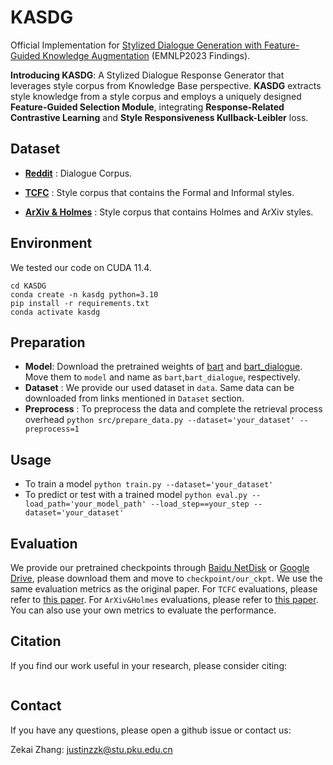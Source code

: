 # KASDG
Official Implementation for [Stylized Dialogue Generation with Feature-Guided Knowledge Augmentation]() (EMNLP2023 Findings).

**Introducing KASDG**: A Stylized Dialogue Response Generator that leverages style corpus from Knowledge Base perspective. **KASDG** extracts style knowledge from a style corpus and employs a uniquely designed **Feature-Guided Selection Module**, integrating **Response-Related Contrastive Learning** and **Style Responsiveness Kullback-Leibler** loss.

## Dataset

* **[Reddit](https://github.com/silverriver/Stylized_Dialog/tree/main/TCFC)** : Dialogue Corpus.

* **[TCFC](https://github.com/silverriver/Stylized_Dialog/tree/main/TCFC)** : Style corpus that contains the Formal and Informal styles.

* **[ArXiv & Holmes](https://github.com/golsun/StyleFusion)** : Style corpus that contains Holmes and ArXiv styles.

## Environment
We tested our code on CUDA 11.4.
```
cd KASDG
conda create -n kasdg python=3.10
pip install -r requirements.txt
conda activate kasdg
```

## Preparation
* **Model**: Download the pretrained weights of [bart](https://huggingface.co/facebook/bart-base) and [bart_dialogue](https://huggingface.co/tareknaous/bart-daily-dialog). Move them to `model` and name as `bart`,`bart_dialogue`, respectively.
* **Dataset** : We provide our used dataset in `data`. Same data can be downloaded from links mentioned in `Dataset` section.
* **Preprocess** : To preprocess the data and complete the retrieval process overhead `python src/prepare_data.py --dataset='your_dataset' --preprocess=1`

## Usage
* To train a model `python train.py --dataset='your_dataset'`
* To predict or test with a trained model `python eval.py --load_path='your_model_path' --load_step==your_step --dataset='your_dataset'`

## Evaluation
We provide our pretrained checkpoints through [Baidu NetDisk](https://pan.baidu.com/s/1_Bd-xpYm8txUQ9CoGyCqiQ?pwd=cwaz) or [Google Drive](https://drive.google.com/drive/folders/1_AGWVcz25nQt6KnfmffFsW9LUf8aE7oI?usp=sharing), please download them and move to `checkpoint/our_ckpt`. We use the same evaluation metrics as the original paper. For `TCFC` evaluations, please refer to [this paper](https://github.com/silverriver/Stylized_Dialog/tree/main/TCFC). For `ArXiv&Holmes` evaluations, please refer to [this paper](https://github.com/golsun/StyleFusion). You can also use your own metrics to evaluate the performance.

## Citation
If you find our work useful in your research, please consider citing:

```
```

## Contact
If you have any questions, please open a github issue or contact us:

Zekai Zhang: justinzzk@stu.pku.edu.cn



